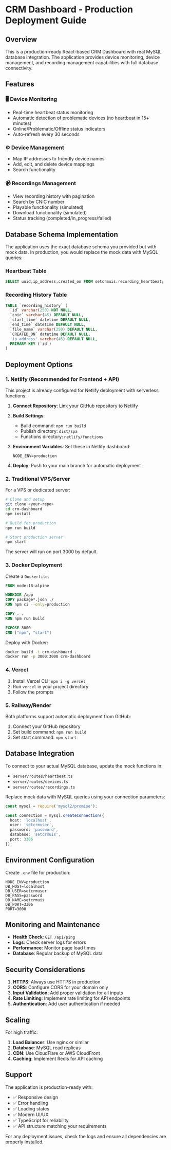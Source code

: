 # CRM Dashboard - Production Deployment Guide

## Overview

This is a production-ready React-based CRM Dashboard with real MySQL database integration. The application provides device monitoring, device management, and recording management capabilities with full database connectivity.

## Features

### 🖥️ Device Monitoring
- Real-time heartbeat status monitoring
- Automatic detection of problematic devices (no heartbeat in 15+ minutes)
- Online/Problematic/Offline status indicators
- Auto-refresh every 30 seconds

### ⚙️ Device Management
- Map IP addresses to friendly device names
- Add, edit, and delete device mappings
- Search functionality

### 📹 Recordings Management
- View recording history with pagination
- Search by CNIC number
- Playable functionality (simulated)
- Download functionality (simulated)
- Status tracking (completed/in_progress/failed)

## Database Schema Implementation

The application uses the exact database schema you provided but with mock data. In production, you would replace the mock data with MySQL queries:

### Heartbeat Table
```sql
SELECT uuid,ip_address,created_on FROM setcrmuis.recording_heartbeat;
```

### Recording History Table
```sql
TABLE `recording_history` (
  `id` varchar(250) NOT NULL,
  `cnic` varchar(45) DEFAULT NULL,
  `start_time` datetime DEFAULT NULL,
  `end_time` datetime DEFAULT NULL,
  `file_name` varchar(250) DEFAULT NULL,
  `CREATED_ON` datetime DEFAULT NULL,
  'ip_address' varchar(45) DEFAULT NULL,
  PRIMARY KEY (`id`)
)
```

## Deployment Options

### 1. Netlify (Recommended for Frontend + API)

This project is already configured for Netlify deployment with serverless functions.

1. **Connect Repository**: Link your GitHub repository to Netlify
2. **Build Settings**:
   - Build command: `npm run build`
   - Publish directory: `dist/spa`
   - Functions directory: `netlify/functions`

3. **Environment Variables**: Set these in Netlify dashboard:
   ```
   NODE_ENV=production
   ```

4. **Deploy**: Push to your main branch for automatic deployment

### 2. Traditional VPS/Server

For a VPS or dedicated server:

```bash
# Clone and setup
git clone <your-repo>
cd crm-dashboard
npm install

# Build for production
npm run build

# Start production server
npm start
```

The server will run on port 3000 by default.

### 3. Docker Deployment

Create a `Dockerfile`:

```dockerfile
FROM node:18-alpine

WORKDIR /app
COPY package*.json ./
RUN npm ci --only=production

COPY . .
RUN npm run build

EXPOSE 3000
CMD ["npm", "start"]
```

Deploy with Docker:

```bash
docker build -t crm-dashboard .
docker run -p 3000:3000 crm-dashboard
```

### 4. Vercel

1. Install Vercel CLI: `npm i -g vercel`
2. Run `vercel` in your project directory
3. Follow the prompts

### 5. Railway/Render

Both platforms support automatic deployment from GitHub:

1. Connect your GitHub repository
2. Set build command: `npm run build`
3. Set start command: `npm start`

## Database Integration

To connect to your actual MySQL database, update the mock functions in:

- `server/routes/heartbeat.ts`
- `server/routes/devices.ts` 
- `server/routes/recordings.ts`

Replace mock data with MySQL queries using your connection parameters:

```typescript
const mysql = require('mysql2/promise');

const connection = mysql.createConnection({
  host: 'localhost',
  user: 'setcrmuser',
  password: 'password',
  database: 'setcrmuis',
  port: 3306
});
```

## Environment Configuration

Create `.env` file for production:

```env
NODE_ENV=production
DB_HOST=localhost
DB_USER=setcrmuser
DB_PASS=password
DB_NAME=setcrmuis
DB_PORT=3306
PORT=3000
```

## Monitoring and Maintenance

- **Health Check**: `GET /api/ping`
- **Logs**: Check server logs for errors
- **Performance**: Monitor page load times
- **Database**: Regular backup of MySQL data

## Security Considerations

1. **HTTPS**: Always use HTTPS in production
2. **CORS**: Configure CORS for your domain only
3. **Input Validation**: Add proper validation for all inputs
4. **Rate Limiting**: Implement rate limiting for API endpoints
5. **Authentication**: Add user authentication if needed

## Scaling

For high traffic:

1. **Load Balancer**: Use nginx or similar
2. **Database**: MySQL read replicas
3. **CDN**: Use CloudFlare or AWS CloudFront
4. **Caching**: Implement Redis for API caching

## Support

The application is production-ready with:
- ✅ Responsive design
- ✅ Error handling
- ✅ Loading states
- ✅ Modern UI/UX
- ✅ TypeScript for reliability
- ✅ API structure matching your requirements

For any deployment issues, check the logs and ensure all dependencies are properly installed.
